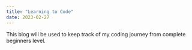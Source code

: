```yaml
---
title: "Learning to Code"
date: 2023-02-27
---
```


This blog will be used to keep track of my coding journey from complete beginners level.

